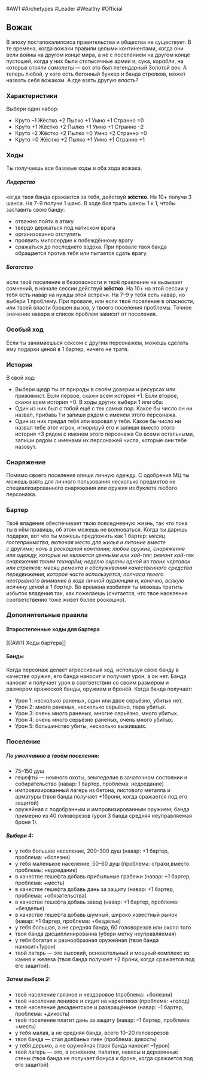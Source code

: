#AW1 #Archetypes #Leader #Wealthy #Official

## Вожак

В эпоху постапокалипсиса правительства и общества не существует. В те времена, когда вожаки правили целыми континентами, когда они вели войны на другом конце мира, а не с поселением на другом конце пустошей, когда у них были стотысячные армии и, сука, *корабли*, на которых стояли *самолеты* — вот это был легендарный Золотой век. А теперь любой, у кого есть бетонный бункер и банда стрелков, может назвать себя вожаком. А где взять другую *власть*?

### Характеристики 
Выбери один набор: 
- Круто –1 Жёстко +2 Пылко +1 Умно +1 Странно =0
- Круто +1 Жёстко +2 Пылко +1 Умно +1 Странно –2
- Круто –2 Жёстко +2 Пылко =0 Умно +2 Странно =0
- Круто =0 Жёстко +2 Пылко +1 Умно +1 Странно +1

### Ходы
Ты получаешь все базовые ходы и оба хода вожака.

##### Лидерство
когда твоя банда сражается за тебя, действуй **жёстко**. На 10+ получи 3 шанса. На 7–9 получи 1 шанс. В ходе боя трать шансы 1 к 1, чтобы заставить свою банду:
- отважно пойти в атаку
- твёрдо держаться под натиском врага
- организованно отступить
- проявить милосердие к побеждённому врагу
- сражаться до последнего вздоха. При провале твоя банда обращается против тебя или пытается сдать врагу.
##### Богатство
если твоё поселение в безопасности и твоё правление не вызывает сомнений, в начале сессии действуй **жёстко**. На 10+ на этой сессии у тебя есть навар на нужды этой встречи. На 7–9 у тебя есть навар, но выбери 1 проблему. При провале, или если твоё поселение в опасности, или твоей власти брошен вызов, у твоего поселения проблемы. Точное значение навара и список проблем зависит от поселения.

### Особый ход
Если ты занимаешься сексом с другим персонажем, можешь сделать ему подарки ценой в 1 бартер, ничего не тратя.

### История
В свой ход: 
- Выбери щедр ты от природы в своём доверии и ресурсах или прижимист. Если первое, скажи всем история +1. Если второе, скажи всем история =0.
В ходы других выбери 1 или оба:
- Один из них был с тобой ещё с тех самых пор. Какое бы число он ни назвал, прибавь 1 и запиши рядом с именем этого персонажа.
- Один из них предал тебя или воровал у тебя. Какое бы число ни назвал тебе этот игрок, игнорируй его и запиши вместо этого история +3 рядом с именем этого персонажа
Со всеми остальными, запиши рядом с именами их персонажей числа, которые они тебе назовут.
### Снаряжение 
Помимо своего поселения опиши личную одежду. С одобрения МЦ ты можешь взять для личного пользования несколько предметов не специализированного снаряжения или оружия из буклета любого персонажа.

### Бартер
Твоё владение обеспечивает твою повседневную жизнь, так что пока ты в нём правишь, об этом можешь не волноваться. 
Когда ты даришь подарки, вот что ты можешь предложить как 1 бартер: *месяц гостеприимства, включая место для жилья и питание вместе с другими; ночь в роскошной компании; любое оружие, снаряжение или одежду, которые не являются ценными или хай-тек; ремонт хай-тек снаряжения твоим технарём; неделю охраны одной из твоих чертовок или стрелков; месяц ремонта и обслуживания качественного средства передвижения, которое часто используется; полчаса твоего неотрывного внимания в ходе личной аудиенции и, конечно, всякую всячину ценой в 1 бартер*. 
Во времена изобилия ты можешь тратить избыток владения так, как пожелаешь (считается, что твое население соответственно тоже живет более роскошно).

### Дополнительные правила

#### Второстепенные ходы для бартера
[[(AW1) Ходы бартера]]

#### Банды
Когда персонаж делает агрессивный ход, используя свою банду в качестве оружия, его банда наносит и получает урон, а он нет. Банда наносит и получает урон в соответствии со своим размером и размером вражеской банды, оружием и бронёй. 
Когда банда получает: 
- Урон 1: несколько раненых, один или двое серьёзно, убитых нет.
- Урон 2: много раненых, несколько серьёзно, пара убитых.
- Урон 3: очень много раненых, многие серьёзно, много убитых.
- Урон 4: очень много серьёзно раненых, очень много убитых.
- Урон 5: большинство убиты, несколько выживших.

### Поселение
##### По умолчанию в твоём поселении: 
* 75–150 душ
* гешефты — немного охоты, земледелие в зачаточном состоянии и собирательство (навар: 1 бартер, проблема: недоедание)
* импровизированный лагерь из бетона, листового металла и арматуры (твоя банда получает +1брони, когда сражается под его защитой)
* оружейная с подобранным и импровизированным оружием; банда примерно из 40 головорезов (урон 3 банда средняя неуправляемая броня 1).
##### Выбери 4:
* у тебя большое население, 200–300 душ (навар: +1 бартер, проблема: +болезни)
* у тебя маленькое население, 50–60 душ (проблема: страхи,вместо проблемы: недоедание)
* в качестве гешефта добавь прибыльные грабежи (навар: +1 бартер, проблема: +месть)
* в качестве гешефта добавь дань за защиту (навар: +1 бартер, проблема: +обязательства)
* в качестве гешефта добавь завод (навар: +1 бартер, проблема: +безделье)
* в качестве гешефта добавь шумный, широко известный рынок (навар: +1 бартер, проблема: +безделье)
* у тебя большая, а не средняя банда, 60 головорезов или около того
* твоя банда дисциплинированна (убери метку неуправляемая)
* у тебя богатая и разнообразная оружейная (твоя банда наносит+1урон)
* твой лагерь — это высокий, основательный и мощный комплекс из камня и железа (твоя банда получает +2 брони, когда сражается под его защитой).
##### Затем выбери 2:
- твоё население грязное и нездоровое (проблема: +болезни)
- твоё население ленивое и сидит на наркотиках (проблема: +голод)
- твоё население декадентское и развращённое (навар: –1 бартер, проблема: +дикость)
- твоё поселение платит дань за защиту (навар: –1 бартер, проблема: +месть)
- у тебя малая, а не средняя банда, всего 10–20 головорезов
- твоя банда — стая долбаных гиен (проблема: дикость)
- у тебя дерьмо, а не оружейная (твоя банда наносит –1урон)
- твой лагерь — это, в основном, палатки, навесы и деревянные стены (твоя банда не получает бонуса к броне, когда сражается под его защитой)